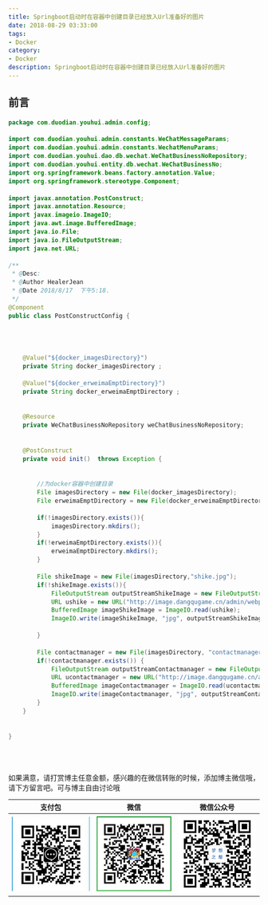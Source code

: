 ```yaml
---
title: Springboot启动时在容器中创建目录已经放入Url准备好的图片
date: 2018-08-29 03:33:00
tags: 
- Docker
category: 
- Docker
description: Springboot启动时在容器中创建目录已经放入Url准备好的图片
---
```

<!-- image url 
https://raw.githubusercontent.com/HealerJean/HealerJean.github.io/master/blogImages
　　首行缩进
<font color="red">  </font>
-->

## 前言



```java
package com.duodian.youhui.admin.config;

import com.duodian.youhui.admin.constants.WeChatMessageParams;
import com.duodian.youhui.admin.constants.WechatMenuParams;
import com.duodian.youhui.dao.db.wechat.WeChatBusinessNoRepository;
import com.duodian.youhui.entity.db.wechat.WeChatBusinessNo;
import org.springframework.beans.factory.annotation.Value;
import org.springframework.stereotype.Component;

import javax.annotation.PostConstruct;
import javax.annotation.Resource;
import javax.imageio.ImageIO;
import java.awt.image.BufferedImage;
import java.io.File;
import java.io.FileOutputStream;
import java.net.URL;

/**
 * @Desc:
 * @Author HealerJean
 * @Date 2018/8/17  下午5:18.
 */
@Component
public class PostConstructConfig {




    @Value("${docker_imagesDirectory}")
    private String docker_imagesDirectory ;

    @Value("${docker_erweimaEmptDirectory}")
    private String docker_erweimaEmptDirectory ;


    @Resource
    private WeChatBusinessNoRepository weChatBusinessNoRepository;


    @PostConstruct
    private void init()  throws Exception {


        //为docker容器中创建目录
        File imagesDirectory = new File(docker_imagesDirectory);
        File erweimaEmptDirectory = new File(docker_erweimaEmptDirectory);

        if(!imagesDirectory.exists()){
            imagesDirectory.mkdirs();
        }
        if(!erweimaEmptDirectory.exists()){
            erweimaEmptDirectory.mkdirs();
        }

        File shikeImage = new File(imagesDirectory,"shike.jpg");
        if(!shikeImage.exists()){
            FileOutputStream outputStreamShikeImage = new FileOutputStream(shikeImage);
            URL ushike = new URL("http://image.dangqugame.cn/admin/webproject/shike.jpg");
            BufferedImage imageShikeImage = ImageIO.read(ushike);
            ImageIO.write(imageShikeImage, "jpg", outputStreamShikeImage);

        }

        File contactmanager = new File(imagesDirectory, "contactmanager.jpg");
        if(!contactmanager.exists()) {
            FileOutputStream outputStreamContactmanager = new FileOutputStream(contactmanager);
            URL ucontactmanager = new URL("http://image.dangqugame.cn/admin/webproject/contactmanager.jpg");
            BufferedImage imageContactmanager = ImageIO.read(ucontactmanager);
            ImageIO.write(imageContactmanager, "jpg", outputStreamContactmanager);
        }
    }


}


```







<br/><br/><br/>
如果满意，请打赏博主任意金额，感兴趣的在微信转账的时候，添加博主微信哦， 请下方留言吧。可与博主自由讨论哦

|支付包 | 微信|微信公众号|
|:-------:|:-------:|:------:|
|![支付宝](https://raw.githubusercontent.com/HealerJean/HealerJean.github.io/master/assets/img/tctip/alpay.jpg) | ![微信](https://raw.githubusercontent.com/HealerJean/HealerJean.github.io/master/assets/img/tctip/weixin.jpg)|![微信公众号](https://raw.githubusercontent.com/HealerJean/HealerJean.github.io/master/assets/img/my/qrcode_for_gh_a23c07a2da9e_258.jpg)|




<!-- Gitalk 评论 start  -->

<link rel="stylesheet" href="https://unpkg.com/gitalk/dist/gitalk.css">
<script src="https://unpkg.com/gitalk@latest/dist/gitalk.min.js"></script> 
<div id="gitalk-container"></div>    
 <script type="text/javascript">
    var gitalk = new Gitalk({
		clientID: `1d164cd85549874d0e3a`,
		clientSecret: `527c3d223d1e6608953e835b547061037d140355`,
		repo: `HealerJean.github.io`,
		owner: 'HealerJean',
		admin: ['HealerJean'],
		id: '1Aw9ckzqVmXx2KF3',
    });
    gitalk.render('gitalk-container');
</script> 

<!-- Gitalk end -->

